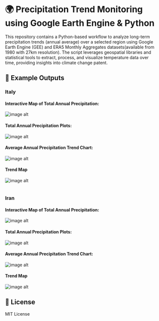 # 🌍 Precipitation Trend Monitoring using Google Earth Engine & Python
This repository contains a Python-based workflow to analyze long-term precipitation trends (annual average) over a selected region using Google Earth Engine (GEE) and ERA5 Monthly Aggregates datasets(available from 1980 with 27km resolution). The script leverages geospatial libraries and statistical tools to extract, process, and visualize temperature data over time, providing insights into climate change patent.



## 📸 Example Outputs

### Italy

#### Interactive Map of Total Annual Precipitation:
![image alt](https://github.com/SaeidDaliriSusefi/Precipitation-Trend-Monitoring/blob/60e88bb5edb6933c54623ac5789baa93ae1e3680/Images/Interactive%20Map_Italy.PNG)




#### Total Annual Precipitation Plots:
![image alt](https://github.com/SaeidDaliriSusefi/Precipitation-Trend-Monitoring/blob/5fb623691a5ac671c82aea3c4991dd3c222fc167/Images/Plots_Italy.png)


#### Average Annual Precipitation Trend Chart:
![image alt](https://github.com/SaeidDaliriSusefi/Precipitation-Trend-Monitoring/blob/b102d72b1a47e2b062d5931b79c9cae7d61115a7/Images/Trend_Chart_Italy.png)


#### Trend Map
![image alt](https://github.com/SaeidDaliriSusefi/Precipitation-Trend-Monitoring/blob/3cbe6176cfcbfba58bd76d7ba343d9c8cb9c6288/Images/Trend_Plot_Italy.png)

#

### Iran

#### Interactive Map of Total Annual Precipitation:
![image alt](https://github.com/SaeidDaliriSusefi/Precipitation-Trend-Monitoring/blob/dec3dd632151db0f2de971cb55639292a9f96074/Images/Interactive%20Map.PNG)




#### Total Annual Precipitation Plots:
![image alt](https://github.com/SaeidDaliriSusefi/Precipitation-Trend-Monitoring/blob/d3e6f529dbb83ad6c5ab67bbbf687ab1a27cfb0b/Images/Plots.png)


#### Average Annual Precipitation Trend Chart:
![image alt](https://github.com/SaeidDaliriSusefi/Precipitation-Trend-Monitoring/blob/c3b4f00fe93e3367f0787bbcb4669ef424219621/Images/Trend_Chart.png)


#### Trend Map
![image alt](https://github.com/SaeidDaliriSusefi/Precipitation-Trend-Monitoring/blob/6b8a02cc51148bfe7293a2b5d47a72460607c2c4/Images/Trend_Plot.png)



## 📜 License
MIT License



